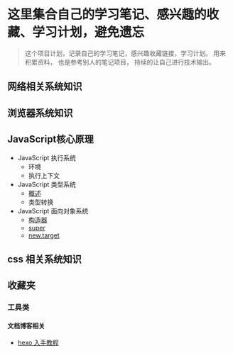 # 这里集合自己的学习笔记、感兴趣的收藏、学习计划，避免遗忘

> 这个项目计划，记录自己的学习笔记，感兴趣收藏链接，学习计划。 用来积累资料， 也是参考别人的笔记项目， 持续的让自己进行技术输出。

## 网络相关系统知识

## 浏览器系统知识

## JavaScript核心原理
* JavaScript 执行系统
    * 环境
    * 执行上下文
* JavaScript 类型系统
    * [概述](https://github.com/XiaoDHuang/node_index/issues/8)
    * 类型转换
* JavaScript 面向对象系统
    * [构造器](https://github.com/XiaoDHuang/node_index/issues/7)
    * [super](https://github.com/XiaoDHuang/node_index/issues/6)
    * [new.target](https://github.com/XiaoDHuang/node_index/issues/9)

## css 相关系统知识

## 收藏夹 

### 工具类

#### 文档博客相关

* [hexo 入手教程](https://oakland.github.io/tags/hexo/)
